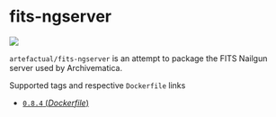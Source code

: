 # fits-ngserver
[![](https://images.microbadger.com/badges/image/artefactual/fits-ngserver.svg)](https://microbadger.com/images/artefactual/fits-ngserver)

`artefactual/fits-ngserver` is an attempt to package the FITS Nailgun server used by Archivematica.

Supported tags and respective `Dockerfile` links

- [`0.8.4` (*Dockerfile*)](https://github.com/artefactual-labs/docker-fits-ngserver/tree/master/Dockerfile)
